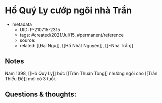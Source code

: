 # Hồ Quý Ly cướp ngôi nhà Trần

- metadata
	- UID: P-210715-2315
	- tags: #created/2021/Jul/15, #permanent/reference
	- source: 
	- related: [[Đại Ngu]], [[Hồ Nhất Nguyên]], [[~Nhà Trần]]

## Notes
Năm 1398, [[Hồ Quý Ly]] bức [[Trần Thuận Tông]] nhường ngôi cho [[Trần Thiếu Đế]] mới có 3 tuổi.  

## Questions & thoughts:

